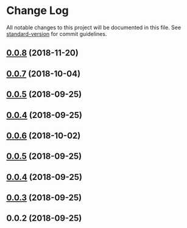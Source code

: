 # Change Log

All notable changes to this project will be documented in this file. See [standard-version](https://github.com/conventional-changelog/standard-version) for commit guidelines.

<a name="0.0.8"></a>
## [0.0.8](https://github.com/nuxt/renovate-config-nuxt/compare/v0.0.7...v0.0.8) (2018-11-20)



<a name="0.0.7"></a>
## [0.0.7](https://github.com/nuxt/renovate-config-nuxt/compare/v0.0.6...v0.0.7) (2018-10-04)



<a name="0.0.5"></a>
## [0.0.5](https://github.com/nuxt/renovate-config-nuxt/compare/v0.0.4...v0.0.5) (2018-09-25)



<a name="0.0.4"></a>
## [0.0.4](https://github.com/nuxt/renovate-config-nuxt/compare/v0.0.3...v0.0.4) (2018-09-25)



<a name="0.0.6"></a>
## [0.0.6](https://github.com/nuxt/renovate-config-nuxt/compare/v0.0.3...v0.0.6) (2018-10-02)



<a name="0.0.5"></a>
## [0.0.5](https://github.com/nuxt/renovate-config-nuxt/compare/v0.0.4...v0.0.5) (2018-09-25)



<a name="0.0.4"></a>
## [0.0.4](https://github.com/nuxt/renovate-config-nuxt/compare/v0.0.3...v0.0.4) (2018-09-25)



<a name="0.0.3"></a>
## [0.0.3](https://github.com/nuxt/renovate-config-nuxt/compare/v0.0.2...v0.0.3) (2018-09-25)



<a name="0.0.2"></a>
## 0.0.2 (2018-09-25)
